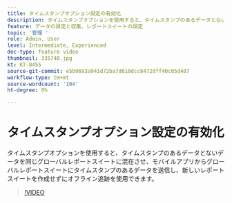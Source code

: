 ```yaml
---
title: タイムスタンプオプション設定の有効化
description: タイムスタンプオプションを使用すると、タイムスタンプのあるデータとないデータを同じグローバルレポートスイートに混在させ、モバイルアプリからグローバルレポートスイートにタイムスタンプのあるデータを送信し、新しいレポートスイートを作成せずにオフライン追跡を使用できます。
feature: データの設定と収集、レポートスイートの設定
topic: '管理 '
role: Admin, User
level: Intermediate, Experienced
doc-type: feature video
thumbnail: 335740.jpg
kt: KT-8455
source-git-commit: e5b9693a941d72ba7d610dcc8472dff40c05d407
workflow-type: tm+mt
source-wordcount: '104'
ht-degree: 0%

---
```



# タイムスタンプオプション設定の有効化

タイムスタンプオプションを使用すると、タイムスタンプのあるデータとないデータを同じグローバルレポートスイートに混在させ、モバイルアプリからグローバルレポートスイートにタイムスタンプのあるデータを送信し、新しいレポートスイートを作成せずにオフライン追跡を使用できます。


>[!VIDEO](https://video.tv.adobe.com/v/335740/?quality=12&learn=on)
